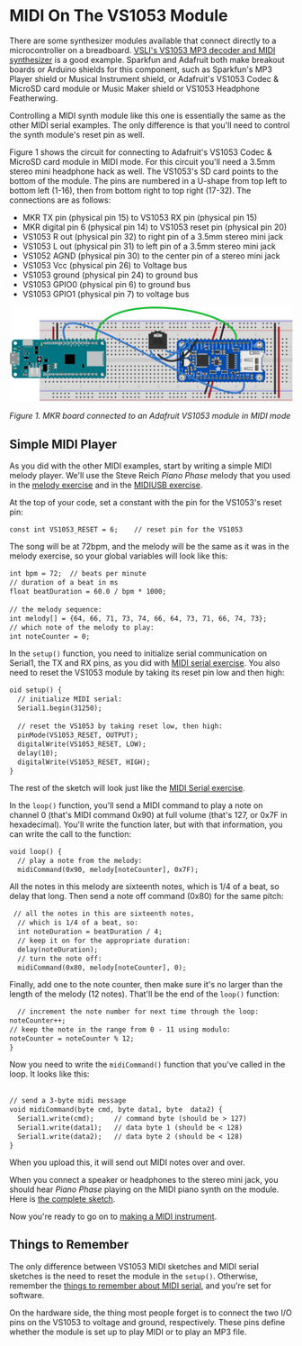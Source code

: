 # MIDI On The VS1053 Module


There are some synthesizer modules available that connect directly to a microcontroller on a breadboard. [VSLI's VS1053 MP3 decoder and MIDI synthesizer](http://www.vlsi.fi/en/products/vs1053.html) is a good example.  Sparkfun and Adafruit both make breakout boards or Arduino shields for this component, such as Sparkfun's MP3 Player shield or Musical Instrument shield, or Adafruit's VS1053 Codec & MicroSD card module or Music Maker shield or VS1053 Headphone Featherwing. 

Controlling a MIDI synth module like this one is essentially the same as the other MIDI serial examples. The only difference is that you'll need to control the synth module's reset pin as well.  

Figure 1 shows the circuit for connecting to Adafruit's VS1053 Codec & MicroSD card module in MIDI mode. For this circuit you'll need a 3.5mm stereo mini headphone hack as well. The VS1053's SD card points to the bottom of the module. The pins are numbered in a U-shape from top left to bottom left (1-16), then from bottom right to top right (17-32). The connections are as follows:
* MKR TX pin (physical pin 15) to VS1053 RX pin (physical pin 15)
* MKR digital pin 6 (physical pin 14) to VS1053 reset pin (physical pin 20)
* VS1053 R out (physical pin 32) to right pin of a 3.5mm stereo mini jack
* VS1053 L out (physical pin 31) to left pin of a 3.5mm stereo mini jack
* VS1052 AGND (physical pin 30) to the center pin of a stereo mini jack
* VS1053 Vcc (physical pin 26) to Voltage bus
* VS1053 ground (physical pin 24) to ground bus
* VS1053 GPIO0 (physical pin 6) to ground bus
* VS1053 GPIO1 (physical pin 7) to voltage bus

![Figure 1. MKR board connected to an Adafruit VS1053 module.](img/midi-serial-VS1053_bb.png)

*Figure 1. MKR board connected to an Adafruit VS1053 module in MIDI mode*


## Simple MIDI Player

As you did with the other MIDI examples, start by writing a simple MIDI melody player. We'll use the Steve Reich *Piano Phase* melody that you used in the [melody exercise](melody.md) and in the [MIDIUSB exercise](midiusb.md). 

At the top of your code, set a constant with the pin for the VS1053's reset pin:

````
const int VS1053_RESET = 6;    // reset pin for the VS1053
````

The song will be at 72bpm, and the melody will be the same as it was in the melody exercise, so your global variables will look like this:

````
int bpm = 72;  // beats per minute
// duration of a beat in ms
float beatDuration = 60.0 / bpm * 1000;

// the melody sequence:
int melody[] = {64, 66, 71, 73, 74, 66, 64, 73, 71, 66, 74, 73};
// which note of the melody to play:
int noteCounter = 0;
````

In the ``setup()`` function, you need to initialize serial communication on Serial1, the TX and RX pins, as you did with [MIDI serial exercise](midi-serial.md). You also need to reset the VS1053 module by taking its reset pin low and then high: 

````
oid setup() {
  // initialize MIDI serial:
  Serial1.begin(31250);

  // reset the VS1053 by taking reset low, then high:
  pinMode(VS1053_RESET, OUTPUT);
  digitalWrite(VS1053_RESET, LOW);
  delay(10);
  digitalWrite(VS1053_RESET, HIGH);
}
````

The rest of the sketch will look just like the [MIDI Serial exercise](midi-serial.md).

In the `loop()` function, you'll send a MIDI command to play a note on channel 0 (that's MIDI command 0x90) at full volume (that's 127, or 0x7F in hexadecimal). You'll write the function later, but with that information, you can write the call to the function:

````
void loop() {
  // play a note from the melody:
  midiCommand(0x90, melody[noteCounter], 0x7F);
````
All the notes in this melody are sixteenth notes, which is 1/4 of a beat, so delay that long. Then send a note off command (0x80) for the same pitch:

````
 // all the notes in this are sixteenth notes,
  // which is 1/4 of a beat, so:
  int noteDuration = beatDuration / 4;
  // keep it on for the appropriate duration:
  delay(noteDuration);
  // turn the note off:
  midiCommand(0x80, melody[noteCounter], 0);
  ````

  Finally, add one to the note counter, then make sure it's no larger than the length of the melody (12 notes). That'll be the end of the `loop()` function:

  ````
    // increment the note number for next time through the loop:
  noteCounter++;
  // keep the note in the range from 0 - 11 using modulo:
  noteCounter = noteCounter % 12;
}
````
Now you need to write the `midiCommand()` function that you've called in the loop. It looks like this:

````

// send a 3-byte midi message
void midiCommand(byte cmd, byte data1, byte  data2) {
  Serial1.write(cmd);     // command byte (should be > 127)
  Serial1.write(data1);   // data byte 1 (should be < 128)
  Serial1.write(data2);   // data byte 2 (should be < 128)
}
````
When you upload this, it will send out MIDI notes over and over. 

When you connect a speaker or headphones to the stereo mini jack, you should hear _Piano Phase_ playing on the MIDI piano synth on the module. Here is [the complete sketch](https://github.com/tigoe/SoundExamples/blob/master/VS1053_examples/VS1053_MIDI_simple/VS1053_MIDI_simple.ino).

Now you're ready to go on to [making a MIDI instrument](midi-instrument.md).

## Things to Remember

The only difference between VS1053 MIDI sketches and MIDI serial sketches is the need to reset the module in the `setup()`. Otherwise, remember the [things to remember about MIDI serial](midi-serial.md#things-to-remember), and you're set for software. 

On the hardware side, the thing most people forget is to connect the two I/O pins on the VS1053 to voltage and ground, respectively. These pins define whether the module is set up to play MIDI or to play an MP3 file.

